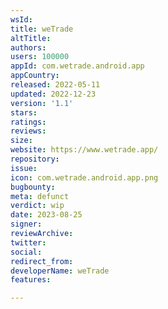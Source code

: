 ```yaml
---
wsId: 
title: weTrade
altTitle: 
authors: 
users: 100000
appId: com.wetrade.android.app
appCountry: 
released: 2022-05-11
updated: 2022-12-23
version: '1.1'
stars: 
ratings: 
reviews: 
size: 
website: https://www.wetrade.app/
repository: 
issue: 
icon: com.wetrade.android.app.png
bugbounty: 
meta: defunct
verdict: wip
date: 2023-08-25
signer: 
reviewArchive: 
twitter: 
social: 
redirect_from: 
developerName: weTrade
features: 

---
```


